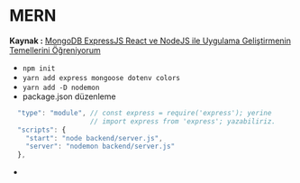 # MERN

**Kaynak :** [MongoDB ExpressJS React ve NodeJS ile Uygulama Geliştirmenin Temellerini Öğreniyorum](https://www.udemy.com/course/mern-stack-ile-uygulama-gelistirme-kursu-2022/)

- `npm init`
- `yarn add express mongoose dotenv colors`
- `yarn add -D nodemon`
- package.json düzenleme

```js script
  "type": "module", // const express = require('express'); yerine 
                    // import express from 'express'; yazabiliriz.
  "scripts": {
    "start": "node backend/server.js",
    "server": "nodemon backend/server.js"
  },
```

- 